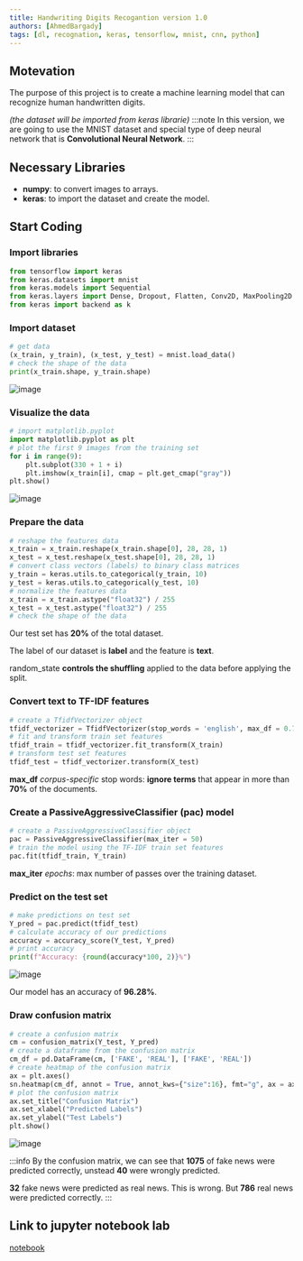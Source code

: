 ```yaml
---
title: Handwriting Digits Recogantion version 1.0
authors: [AhmedBargady]
tags: [dl, recognation, keras, tensorflow, mnist, cnn, python]
---
```


## Motevation

The purpose of this project is to create a machine learning model that can recognize human handwritten digits.

_(the dataset will be imported from keras librarie)_
:::note
In this version, we are going to use the MNIST dataset and special type of deep neural network that is **Convolutional Neural Network**.
:::

## Necessary Libraries

- **numpy**: to convert images to arrays.
- **keras**: to import the dataset and create the model.

## Start Coding

### Import libraries

```python title="main.py"
from tensorflow import keras
from keras.datasets import mnist
from keras.models import Sequential
from keras.layers import Dense, Dropout, Flatten, Conv2D, MaxPooling2D
from keras import backend as k
```

### Import dataset

```python title="main.py"
# get data
(x_train, y_train), (x_test, y_test) = mnist.load_data()
# check the shape of the data
print(x_train.shape, y_train.shape)
```

![image](https://user-images.githubusercontent.com/72823374/168574739-2017430b-cf18-4a3e-bd46-e0229fb85cb6.png)

### Visualize the data

```python title="main.py"
# import matplotlib.pyplot
import matplotlib.pyplot as plt
# plot the first 9 images from the training set
for i in range(9):
    plt.subplot(330 + 1 + i)
    plt.imshow(x_train[i], cmap = plt.get_cmap("gray"))
plt.show()
```

![image](https://user-images.githubusercontent.com/72823374/168575491-4acb7ad1-1c49-466c-966a-262305167db1.png)

### Prepare the data

```python title="main.py"
# reshape the features data
x_train = x_train.reshape(x_train.shape[0], 28, 28, 1)
x_test = x_test.reshape(x_test.shape[0], 28, 28, 1)
# convert class vectors (labels) to binary class matrices
y_train = keras.utils.to_categorical(y_train, 10)
y_test = keras.utils.to_categorical(y_test, 10)
# normalize the features data
x_train = x_train.astype("float32") / 255
x_test = x_test.astype("float32") / 255
# check the shape of the data

```

Our test set has **20%** of the total dataset.

The label of our dataset is **label** and the feature is **text**.

random_state **controls the shuffling** applied to the data before applying the split.

### Convert text to TF-IDF features

```python title="main.py"
# create a TfidfVectorizer object
tfidf_vectorizer = TfidfVectorizer(stop_words = 'english', max_df = 0.7)
# fit and transform train set features
tfidf_train = tfidf_vectorizer.fit_transform(X_train)
# transform test set features
tfidf_test = tfidf_vectorizer.transform(X_test)
```

**max_df** _corpus-specific_ stop words: **ignore terms** that appear in more than **70%** of the documents.

### Create a PassiveAggressiveClassifier (pac) model

```python title="main.py"
# create a PassiveAggressiveClassifier object
pac = PassiveAggressiveClassifier(max_iter = 50)
# train the model using the TF-IDF train set features
pac.fit(tfidf_train, Y_train)
```

**max_iter** _epochs_: max number of passes over the training dataset.

### Predict on the test set

```python title="main.py"
# make predictions on test set
Y_pred = pac.predict(tfidf_test)
# calculate accuracy of our predictions
accuracy = accuracy_score(Y_test, Y_pred)
# print accuracy
print(f"Accuracy: {round(accuracy*100, 2)}%")
```

![image](https://user-images.githubusercontent.com/72823374/168436574-8f11d84d-f29d-49d9-aed5-83b5277e38c0.png)

Our model has an accuracy of **96.28%**.

### Draw confusion matrix

```python title="main.py"
# create a confusion matrix
cm = confusion_matrix(Y_test, Y_pred)
# create a dataframe from the confusion matrix
cm_df = pd.DataFrame(cm, ['FAKE', 'REAL'], ['FAKE', 'REAL'])
# create heatmap of the confusion matrix
ax = plt.axes()
sn.heatmap(cm_df, annot = True, annot_kws={"size":16}, fmt="g", ax = ax)
# plot the confusion matrix
ax.set_title("Confusion Matrix")
ax.set_xlabel("Predicted Labels")
ax.set_ylabel("Test Labels")
plt.show()
```

![image](https://user-images.githubusercontent.com/72823374/168438647-97a98cf6-bc42-41f3-aa9d-68a2247aea0e.png)

:::info
By the confusion matrix, we can see that **1075** of fake news were predicted correctly, unstead **40** were wrongly predicted.

**32** fake news were predicted as real news. This is wrong. But **786** real news were predicted correctly.
:::

## Link to jupyter notebook lab

[notebook](https://github.com/AhmedCoolProjects/ML/blob/main/FakeNewsDetection.ipynb)
